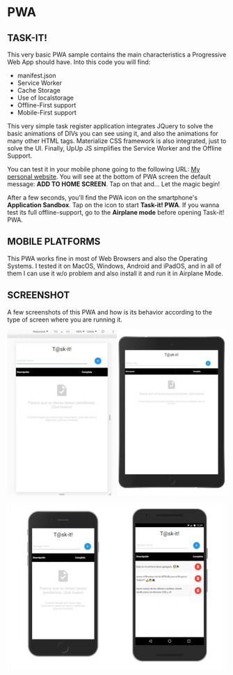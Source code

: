 # PWA
## TASK-IT!

This very basic PWA sample contains the main characteristics a Progressive Web App should have.
Into this code you will find:
* manifest.json
* Service Worker
* Cache Storage
* Use of localstorage
* Offline-First support
* Mobile-First support

This very simple task register application integrates JQuery to solve the basic animations of DIVs you can see using it, and also the animations for many other HTML tags. Materialize CSS framework is also integrated, just to solve the UI. Finally, UpUp JS simplifies the Service Worker and the Offline Support.

You can test it in your mobile phone going to the following URL: [My personal website](https://ferpro.online/ejemplos/taskit/). You will see at the bottom of PWA screen the default message: __ADD TO HOME SCREEN__. Tap on that and... Let the magic begin!

After a few seconds, you'll find the PWA icon on the smartphone's __Application Sandbox__. Tap on the icon to start __Task-it! PWA__. If you wanna test its full offline-support, go to the __Airplane mode__ before opening Task-it! PWA.

## MOBILE PLATFORMS
This PWA works fine in most of Web Browsers and also the Operating Systems. I tested it on MacOS, Windows, Android and iPadOS, and in all of them I can use it w/o problem and also install it and run it in Airplane Mode.

## SCREENSHOT
A few screenshots of this PWA and how is its behavior according to the type of screen where you are running it.

![Responsive web and Tablet](https://github.com/mobilepadawan/PWA/blob/main/Task-it/images/screenshots/responsive-home.jpg)

![Mobile viewer](https://github.com/mobilepadawan/PWA/blob/main/Task-it/images/screenshots/mobile-home.jpg)
